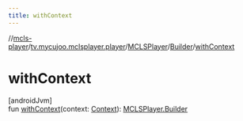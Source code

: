 ```yaml
---
title: withContext
---
```

//[mcls-player](../../../../index.html)/[tv.mycujoo.mclsplayer.player](../../index.html)/[MCLSPlayer](../index.html)/[Builder](index.html)/[withContext](with-context.html)



# withContext



[androidJvm]\
fun [withContext](with-context.html)(context: [Context](https://developer.android.com/reference/kotlin/android/content/Context.html)): [MCLSPlayer.Builder](index.html)




